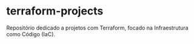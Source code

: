 # terraform-projects
Repositório dedicado a projetos com Terraform, focado na Infraestrutura como Código (IaC).
